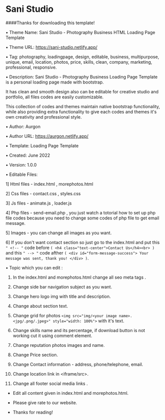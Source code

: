 # Sani Studio 

####Thanks for downloading this template!

• Theme Name: Sani Studio - Photography Business HTML Loading Page Template

• Theme URL: https://sani-studio.netlify.app/

• Tag: photography, loadingpage, design,  editable, business, multipurpose, unique, email, location, photos, price, skills, clean, company, marketing, professional, responsive.

• Description: Sani Studio - Photography Business Loading Page Template is a personal loading page made with bootstrap.

It has clean and smooth design also can be editable for creative studio and portfolio, all files codes are easily customizable.

This collection of codes and themes maintain native bootstrap functionality, while also providing extra functionality to give each codes and themes it's own creativity and professional style.

• Author: Aurgon

• Author URL: https://aurgon.netlify.app/

• Template: Loading Page Template

• Created: June 2022

• Version: 1.0.0

• Editable Files: 

1] Html files - index.html , morephotos.html

2] Css files - contact.css , styles.css

3] Js files - animate.js , loader.js

4] Php files - send-email.php , you just watch a totorial how to set up php file codes because you need to change some codes of php file to get email message.

5] Images - you can change all images as you want.

6] If you don't want contact section so just go to the index.html and put this ``" <!-- "`` code before ``( <h4 class="text-center">Contact Us</h4><br> )`` and this ``" --> "`` code afther ``( <div id="form-message-success"> Your message was sent, thank you! </div> )``.

• Topic which you can edit : 

1) In the index.html and morephotos.html change all seo meta tags .

2) Change side bar navigation subject as you want.

3) Change hero logo img with title and description.

4) Change about section text.

5) Change grid for photos ``<img src="img/<your image name>.<jpg/.png/.jpeg>" style="width: 100%">`` with it's text.

6) Change skills name and its percentage, if download button is not working cut it using comment element.

7) Change reputation photos images and name.

8) Change Price section.

9) Change Contact information - address, phone/telephone, email.

10) Change location link in <iframe/src>.

11) Change all footer social media links .

* Edit all content given in index.html and morephotos.html.

* Please give rate to our website.

* Thanks for reading! 

